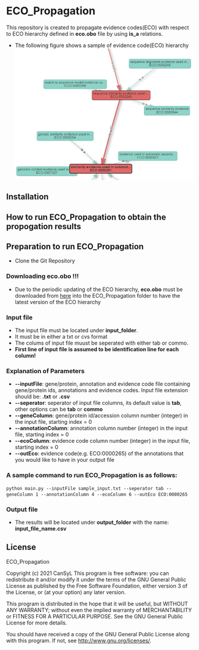 # ECO_Propagation
 This repository is created to propagate evidence codes(ECO) with respect to ECO hierarchy defined in **eco.obo** file by using **is_a** relations.
* The following figure shows a sample of evidence code(ECO) hierarchy
![alt text](https://github.com/gozsari/ECO_Propagation/blob/main/images/eco.PNG)

## Installation

## How to run ECO_Propagation to obtain the propogation results 

## Preparation to run ECO_Propagation

* Clone the Git Repository

### Downloading eco.obo !!!
* Due to the periodic updating of the ECO hierarchy, **eco.obo** must be downloaded from [here](https://raw.githubusercontent.com/evidenceontology/evidenceontology/master/eco.obo) into the ECO_Propagation folder to have the latest version of the ECO hierarchy

### Input file 
* The input file must be located under **input_folder**.
* It must be in either a txt or cvs format
* The colums of input file muust be seperated with either tab or commo.
* **First line of input file is assumed to be identification line for each column!**

### Explanation of Parameters
* **--inputFile**: gene/protein, annotation and evidence code file containing gene/protein ids, annotations and evidence codes. Input file extension should be: **.txt** or **.csv**
* **--seperator**: seperator of input file columns, its default value is **tab**, other options can be **tab** or **commo**
* **--geneColumn**: gene/protein id/accession column number (integer) in the input file, starting index = 0
* **--annotationColumn**: annotation column number (integer) in the input file, starting index = 0
* **--ecoColumn**: evidence code column number (integer) in the input file, starting index = 0
* **--outEco**: evidence code(e.g. ECO:0000265) of the annotations that you would like to have in your output file 
### A sample command to run ECO_Propagation is as follows:
```
python main.py --inputFile sample_input.txt --seperator tab --geneColumn 1 --annotationColumn 4 --ecoColumn 6 --outEco ECO:0000265

```

### Output file

* The results will be located under **output_folder** with the name: **input_file_name.csv**

## License
ECO_Propagation

Copyright (c) 2021 CanSyL
This program is free software: you can redistribute it and/or modify it under the terms of the GNU General Public License as published by the Free Software Foundation, either version 3 of the License, or (at your option) any later version.

This program is distributed in the hope that it will be useful, but WITHOUT ANY WARRANTY; without even the implied warranty of MERCHANTABILITY or FITNESS FOR A PARTICULAR PURPOSE. See the GNU General Public License for more details.

You should have received a copy of the GNU General Public License along with this program. If not, see http://www.gnu.org/licenses/.


